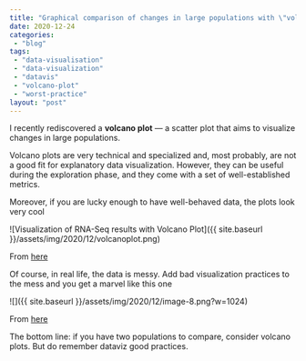```yaml
---
title: "Graphical comparison of changes in large populations with \"volcano plots\""
date: 2020-12-24
categories: 
 - "blog"
tags: 
 - "data-visualisation"
 - "data-visualization"
 - "datavis"
 - "volcano-plot"
 - "worst-practice"
layout: "post"
---
```


I recently rediscovered a **volcano plot** &mdash; a scatter plot that aims to visualize changes in large populations.

Volcano plots are very technical and specialized and, most probably, are not a good fit for explanatory data visualization. However, they can be useful during the exploration phase, and they come with a set of well-established metrics.

Moreover, if you are lucky enough to have well-behaved data, the plots look very cool

![Visualization of RNA-Seq results with Volcano Plot]({{ site.baseurl }}/assets/img/2020/12/volcanoplot.png)

From [here](https://training.galaxyproject.org/training-material/topics/transcriptomics/tutorials/rna-seq-viz-with-volcanoplot/tutorial.html)

Of course, in real life, the data is messy. Add bad visualization practices to the mess and you get a marvel like this one

![]({{ site.baseurl }}/assets/img/2020/12/image-8.png?w=1024)

From [here](https://science.sciencemag.org/content/early/2020/12/09/science.abb5920)

The bottom line: if you have two populations to compare, consider volcano plots. But do remember dataviz good practices.